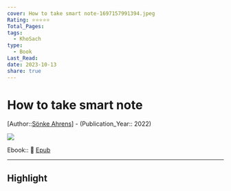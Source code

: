 ```yaml
---
cover: How to take smart note-1697157991394.jpeg
Rating: ⭐⭐⭐⭐⭐
Total_Pages: 
tags:
  - KhoSach
type:
  - Book
Last_Read: 
date: 2023-10-13
share: true
---
```


# How to take smart note
[Author::[Sönke Ahrens](S%C3%B6nke%20Ahrens.md)] - (Publication_Year:: 2022)

![](https://i.imgur.com/I2FZBWK.jpg)


Ebook:: 📘 [Epub](https://onedrive.live.com/download?resid=E92BC60129512289%21162&authkey=!ACAHXyxr-XNkNtU)

---
## Highlight


